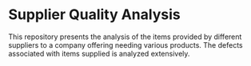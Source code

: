# Supplier Quality Analysis
 This repository presents the analysis of the items provided by different suppliers to a company offering needing various products. The defects associated with items supplied is analyzed extensively.
